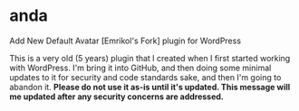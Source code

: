 # anda
Add New Default Avatar [Emrikol's Fork] plugin for WordPress

This is a very old (5 years) plugin that I created when I first started working with WordPress.  I'm bring it into GitHub, and then doing some minimal updates to it for security and code standards sake, and then I'm going to abandon it.  **Please do not use it as-is until it's updated.  This message will me updated after any security concerns are addressed.**